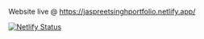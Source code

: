 Website live @ https://jaspreetsinghportfolio.netlify.app/

[![Netlify Status](https://api.netlify.com/api/v1/badges/53c76c6f-b476-4355-9f4e-a96dc51c1021/deploy-status)](https://app.netlify.com/sites/jaspreetsinghportfolio/deploys)
